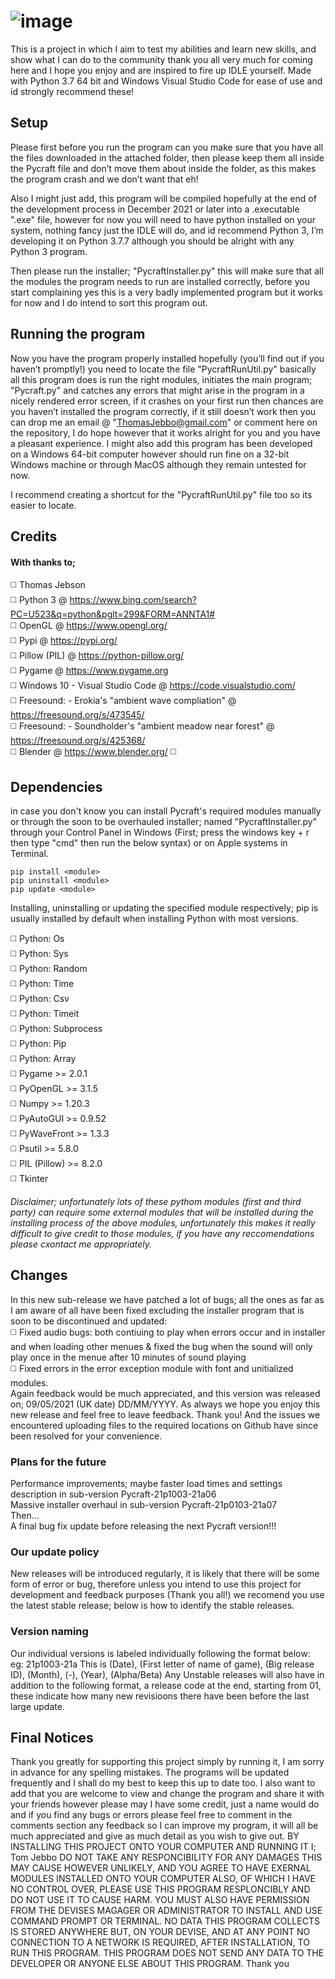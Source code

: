 # ![image](https://user-images.githubusercontent.com/81379254/117710298-de3cc700-b1c9-11eb-817c-9d9c1ad2faae.png)

This is a project in which I aim to test my abilities and learn new skills, and show what I can do to the community thank you all very much for coming here and I hope you enjoy and are inspired to fire up IDLE yourself. Made with Python 3.7 64 bit and Windows Visual Studio Code for ease of use and id strongly recommend these!

## Setup

Please first before you run the program can you make sure that you have all the files downloaded in the attached folder, then please keep them all inside the Pycraft file and don’t move them about inside the folder, as this makes the program crash and we don’t want that eh!

Also I might just add, this program will be compiled hopefully at the end of the development process in December 2021 or later into a .executable ".exe" file, however for now you will need to have python installed on your system, nothing fancy just the IDLE will do, and id recommend Python 3, I’m developing it on Python 3.7.7 although you should be alright with any Python 3 program.

Then please run the installer; "PycraftInstaller.py" this will make sure that all the modules the program needs to run are installed correctly, before you start complaining yes this is a very badly implemented program but it works for now and I do intend to sort this program out.

## Running the program

Now you have the program properly installed hopefully (you’ll find out if you haven’t promptly!) you need to locate the file "PycraftRunUtil.py" basically all this program does is run the right modules, initiates the main program; "Pycraft.py" and catches any errors that might arise in the program in a nicely rendered error screen, if it crashes on your first run then chances are you haven’t installed the program correctly, if it still doesn’t work then you can drop me an email @ "ThomasJebbo@gmail.com" or comment here on the repository, I do hope however that it works alright for you and you have a pleasant experience. I might also add this program has been developed on a Windows 64-bit computer however should run fine on a 32-bit Windows machine or through MacOS although they remain untested for now. 

I recommend creating a shortcut for the "PycraftRunUtil.py" file too so its easier to locate.

## Credits

#### With thanks to; <br />
:white_medium_square: Thomas Jebson <br />
:white_medium_square: Python 3 @ https://www.bing.com/search?PC=U523&q=python&pglt=299&FORM=ANNTA1# <br />
:white_medium_square: OpenGL @ https://www.opengl.org/ <br />
:white_medium_square: Pypi @ https://pypi.org/ <br />
:white_medium_square: Pillow (PIL) @ https://python-pillow.org/ <br />
:white_medium_square: Pygame @ https://www.pygame.org <br />
:white_medium_square: Windows 10 - Visual Studio Code @ https://code.visualstudio.com/ <br />
:white_medium_square: Freesound: - Erokia's "ambient wave compliation" @ https://freesound.org/s/473545/ <br />
:white_medium_square: Freesound: - Soundholder's "ambient meadow near forest" @ https://freesound.org/s/425368/ <br />
:white_medium_square: Blender @ https://www.blender.org/ :white_medium_square:

## Dependencies <br />

in case you don't know you can install Pycraft's required modules manually or through the soon to be overhauled installer; named "PycraftInstaller.py" through your Control Panel in Windows (First; press the windows key + r then type "cmd" then run the below syntax) or on Apple systems in Terminal.

```
pip install <module>
pip uninstall <module>
pip update <module>
```
Installing, uninstalling or updating the specified module respectively; pip is usually installed by default when installing Python with most versions.

:white_medium_square: Python: Os <br />
:white_medium_square: Python: Sys <br />
:white_medium_square: Python: Random <br />
:white_medium_square: Python: Time <br />
:white_medium_square: Python: Csv <br />
:white_medium_square: Python: Timeit <br />
:white_medium_square: Python: Subprocess <br />
:white_medium_square: Python: Pip <br />
:white_medium_square: Python: Array <br />
:white_medium_square: Pygame >= 2.0.1 <br />
:white_medium_square: PyOpenGL >= 3.1.5 <br />
:white_medium_square: Numpy >= 1.20.3 <br />
:white_medium_square: PyAutoGUI >= 0.9.52 <br />
:white_medium_square: PyWaveFront >= 1.3.3 <br />
:white_medium_square: Psutil >= 5.8.0 <br />
:white_medium_square: PIL (Pillow) >= 8.2.0 <br />
:white_medium_square: Tkinter <br />

_Disclaimer; unfortunately lots of these pythom modules (first and third party) can require some external modules that will be installed during the installing process of the above modules, unfortunately this makes it really difficult to give credit to those modules, if you have any reccomendations please cxontact me appropriately._

## Changes

In this new sub-release we have patched a lot of bugs; all the ones as far as I am aware of all have been fixed excluding the installer program that is soon to be discontinued and updated: <br /> :white_medium_square: Fixed audio bugs: both contiuing to play when errors occur and in installer and when loading other menues & fixed the bug when the sound will only play once in the menue after 10 minutes of sound playing <br /> :white_medium_square: Fixed errors in the error exception module with font and unitialized modules. <br /> Again feedback would be much appreciated, and this version was released on; 09/05/2021 (UK date) DD/MM/YYYY. As always we hope you enjoy this new release and feel free to leave feedback. Thank you! And the issues we encountered uploading files to the required locations on Github have since been resolved for your convenience.

### Plans for the future

Performance improvements; maybe faster load times and settings description in sub-version Pycraft-21p1003-21a06 <br />
Massive installer overhaul in sub-version Pycraft-21p0103-21a07<br />
Then... <br />
A final bug fix update before releasing the next Pycraft version!!! <br />

### Our update policy
New releases will be introduced regularly, it is likely that there will be some form of error or bug, therefore unless you intend to use this project for development and feedback purposes (Thank you all!) we recomend you use the latest stable release; below is how to identify the stable releases.

### Version naming
Our individual versions is labeled individually following the format below: eg: 21p1003-21a This is (Date), (First letter of name of game), (Big release ID), (Month), (-), (Year), (Alpha/Beta) Any Unstable releases will also have in addition to the following format, a release code at the end, starting from 01, these indicate how many new revisioons there have been before the last large update.

 ## Final Notices

Thank you greatly for supporting this project simply by running it, I am sorry in advance for any spelling mistakes. The programs will be updated frequently and I shall do my best to keep this up to date too. I also want to add that you are welcome to view and change the program and share it with your friends however please may I have some credit, just a name would do and if you find any bugs or errors please feel free to comment in the comments section any feedback so I can improve my program, it will all be much appreciated and give as much detail as you wish to give out. BY INSTALLING THIS PROJECT ONTO YOUR COMPUTER AND RUNNING IT I; Tom Jebbo DO NOT TAKE ANY RESPONCIBILITY FOR ANY DAMAGES THIS MAY CAUSE HOWEVER UNLIKELY, AND YOU AGREE TO HAVE EXERNAL MODULES INSTALLED ONTO YOUR COMPUTER ALSO, OF WHICH I HAVE NO CONTROL OVER, PLEASE USE THIS PROGRAM RESPLONCIBLY AND DO NOT USE IT TO CAUSE HARM. YOU MUST ALSO HAVE PERMISSION FROM THE DEVISES MAGAGER OR ADMINISTRATOR TO INSTALL AND USE COMMAND PROMPT OR TERMINAL. NO DATA THIS PROGRAM COLLECTS IS STORED ANYWHERE BUT, ON YOUR DEVISE, AND AT ANY POINT NO CONNECTION TO A NETWORK IS REQUIRED, AFTER INSTALLATION, TO RUN THIS PROGRAM. THIS PROGRAM DOES NOT SEND ANY DATA TO THE DEVELOPER OR ANYONE ELSE ABOUT THIS PROGRAM. Thank you
